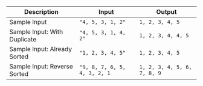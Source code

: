 
| Description                  | Input                        | Output                      |
| ---------------------------- | ---------------------------- | --------------------------- |
| Sample Input                 | `"4, 5, 3, 1, 2"`            | `1, 2, 3, 4, 5`             |
| Sample Input: With Duplicate | `"4, 5, 3, 1, 4, 2"`         | `1, 2, 3, 4, 4, 5`          |
| Sample Input: Already Sorted | `"1, 2, 3, 4, 5"`            | `1, 2, 3, 4, 5`             |
| Sample Input: Reverse Sorted | `"9, 8, 7, 6, 5, 4, 3, 2, 1` | `1, 2, 3, 4, 5, 6, 7, 8, 9` |
